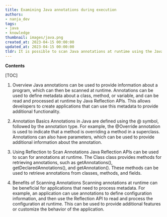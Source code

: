 ```yaml
---
title: Examining Java annotations during execution
authors:
- nanja_dev
tags:
- java
- knowledge
thumbnail: images/java.png
created_at: 2023-04-15 00:00:00
updated_at: 2023-04-15 00:00:00
tldr: It is possible to scan Java annotations at runtime using the Java Reflection API.
---
```


**Contents**

[TOC]

1. Overview 
Java annotations can be used to provide information about a program, which can then be scanned at runtime. Annotations can be used to define metadata about a class, method, or variable, and can be read and processed at runtime by Java Reflection APIs. This allows developers to create applications that can use this metadata to provide additional functionality.

2. Annotation Basics 
Annotations in Java are defined using the @ symbol, followed by the annotation type. For example, the @Override annotation is used to indicate that a method is overriding a method in a superclass. Annotations can also have parameters, which can be used to provide additional information about the annotation.

3. Using Reflection to Scan Annotations 
Java Reflection APIs can be used to scan for annotations at runtime. The Class class provides methods for retrieving annotations, such as getAnnotations(), getDeclaredAnnotations(), and getAnnotation(). These methods can be used to retrieve annotations from classes, methods, and fields.

4. Benefits of Scanning Annotations 
Scanning annotations at runtime can be beneficial for applications that need to process metadata. For example, an application can use annotations to define configuration information, and then use the Reflection API to read and process the configuration at runtime. This can be used to provide additional features or customize the behavior of the application.
